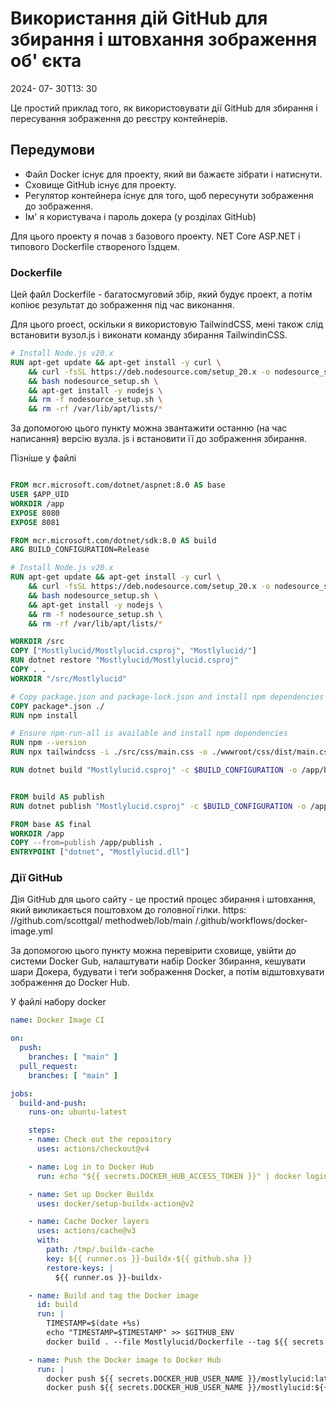 # Використання дій GitHub для збирання і штовхання зображення об' єкта

<datetime class="hidden">2024- 07- 30T13: 30</datetime>

Це простий приклад того, як використовувати дії GitHub для збирання і пересування зображення до реєстру контейнерів.

## Передумови

- Файл Docker існує для проекту, який ви бажаєте зібрати і натиснути.
- Сховище GitHub існує для проекту.
- Регулятор контейнера існує для того, щоб пересунути зображення до зображення.
- Ім' я користувача і пароль докера (у розділах GitHub)

Для цього проекту я почав з базового проекту. NET Core ASP.NET і типового Dockerfile створеного Їздцем.

### Dockerfile

Цей файл Dockerfile - багатосмуговий збір, який будує проект, а потім копіює результат до зображення під час виконання.

Для цього proect, оскільки я використовую TailwindCSS, мені також слід встановити вузол.js і виконати команду збирання TailwindinCSS.

```dockerfile
# Install Node.js v20.x
RUN apt-get update && apt-get install -y curl \
    && curl -fsSL https://deb.nodesource.com/setup_20.x -o nodesource_setup.sh \
    && bash nodesource_setup.sh \
    && apt-get install -y nodejs \
    && rm -f nodesource_setup.sh \
    && rm -rf /var/lib/apt/lists/*
```

За допомогою цього пункту можна звантажити останню (на час написання) версію вузла. js і встановити її до зображення збирання.

Пізніше у файлі

```dockerfile

FROM mcr.microsoft.com/dotnet/aspnet:8.0 AS base
USER $APP_UID
WORKDIR /app
EXPOSE 8080
EXPOSE 8081

FROM mcr.microsoft.com/dotnet/sdk:8.0 AS build
ARG BUILD_CONFIGURATION=Release

# Install Node.js v20.x
RUN apt-get update && apt-get install -y curl \
    && curl -fsSL https://deb.nodesource.com/setup_20.x -o nodesource_setup.sh \
    && bash nodesource_setup.sh \
    && apt-get install -y nodejs \
    && rm -f nodesource_setup.sh \
    && rm -rf /var/lib/apt/lists/*

WORKDIR /src
COPY ["Mostlylucid/Mostlylucid.csproj", "Mostlylucid/"]
RUN dotnet restore "Mostlylucid/Mostlylucid.csproj"
COPY . .
WORKDIR "/src/Mostlylucid"

# Copy package.json and package-lock.json and install npm dependencies
COPY package*.json ./
RUN npm install

# Ensure npm-run-all is available and install npm dependencies
RUN npm --version
RUN npx tailwindcss -i ./src/css/main.css -o ./wwwroot/css/dist/main.css

RUN dotnet build "Mostlylucid.csproj" -c $BUILD_CONFIGURATION -o /app/build


FROM build AS publish
RUN dotnet publish "Mostlylucid.csproj" -c $BUILD_CONFIGURATION -o /app/publish /p:UseAppHost=false

FROM base AS final
WORKDIR /app
COPY --from=publish /app/publish .
ENTRYPOINT ["dotnet", "Mostlylucid.dll"]
```

### Дії GitHub

Дія GitHub для цього сайту - це простий процес збирання і штовхання, який викликається поштовхом до головної гілки.
https: //github.com/scottgal/ methodweb/lob/main /.github/workflows/docker- image.yml

За допомогою цього пункту можна перевірити сховище, увійти до системи Docker Gub, налаштувати набір Docker Збирання, кешувати шари Докера, будувати і теґи зображення Docker, а потім відштовхувати зображення до Docker Hub.

У файлі набору docker

```yaml
name: Docker Image CI

on:
  push:
    branches: [ "main" ]
  pull_request:
    branches: [ "main" ]

jobs:
  build-and-push:
    runs-on: ubuntu-latest

    steps:
    - name: Check out the repository
      uses: actions/checkout@v4

    - name: Log in to Docker Hub
      run: echo "${{ secrets.DOCKER_HUB_ACCESS_TOKEN }}" | docker login -u "${{ secrets.DOCKER_HUB_USER_NAME }}" --password-stdin

    - name: Set up Docker Buildx
      uses: docker/setup-buildx-action@v2

    - name: Cache Docker layers
      uses: actions/cache@v3
      with:
        path: /tmp/.buildx-cache
        key: ${{ runner.os }}-buildx-${{ github.sha }}
        restore-keys: |
          ${{ runner.os }}-buildx-

    - name: Build and tag the Docker image
      id: build
      run: |
        TIMESTAMP=$(date +%s)
        echo "TIMESTAMP=$TIMESTAMP" >> $GITHUB_ENV
        docker build . --file Mostlylucid/Dockerfile --tag ${{ secrets.DOCKER_HUB_USER_NAME }}/mostlylucid:latest --tag ${{ secrets.DOCKER_HUB_USER_NAME }}/mostlylucid:$TIMESTAMP

    - name: Push the Docker image to Docker Hub
      run: |
        docker push ${{ secrets.DOCKER_HUB_USER_NAME }}/mostlylucid:latest
        docker push ${{ secrets.DOCKER_HUB_USER_NAME }}/mostlylucid:${{ env.TIMESTAMP }}
```

<!--category-- Docker, GitHub Actions -->
